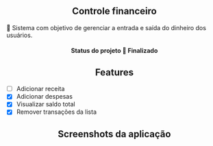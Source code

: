 <h2 align="center">Controle financeiro</h2>
<p>🚩 Sistema com objetivo de gerenciar a entrada e saída do dinheiro dos usuários. </p>

<h4  id="status" align="center"> Status do projeto
	 🚀 Finalizado 
</h4>

<h2 align="center"> Features </h2>

- [ ] Adicionar receita
- [x] Adicionar despesas
- [x] Visualizar saldo total
- [x] Remover transações da lista

<h2 align="center" > Screenshots da aplicação </h2>



